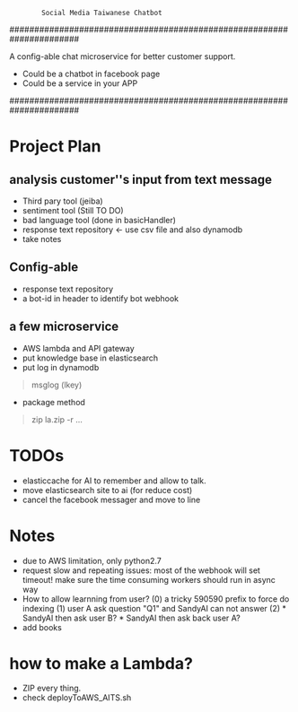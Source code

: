 
            Social Media Taiwanese Chatbot

######################################################################

A config-able chat microservice for better customer support.

* Could be a chatbot in facebook page
* Could be a service in your APP

######################################################################

# Project Plan

## analysis customer''s input from text message
- Third pary tool (jeiba)
- sentiment tool (Still TO DO)
- bad language tool (done in basicHandler)
- response text repository <- use csv file and also dynamodb
- take notes   
## Config-able
- response text repository
- a bot-id in header to identify bot webhook 
## a few microservice 
- AWS lambda and API gateway
- put knowledge base in elasticsearch
- put log in dynamodb
> msglog (lkey)
- package method
> zip la.zip -r <file> ... <folder> <folder>

# TODOs
- elasticcache for AI to remember and allow to talk.
- move elasticsearch site to ai (for reduce cost)
- cancel the facebook messager and move to line

# Notes
- due to AWS limitation, only python2.7
- request slow and repeating issues: most of the webhook will set timeout! 
  make sure the time consuming workers should run in async way
- How to allow learnning from user?
   (0) a tricky 590590 prefix to force do indexing
   (1) user A ask question "Q1" and SandyAI can not answer
   (2) 
       * SandyAI then ask user B?
       * SandyAI then ask back user A?
- add books
# how to make a Lambda?
- ZIP every thing.
- check deployToAWS_AITS.sh


